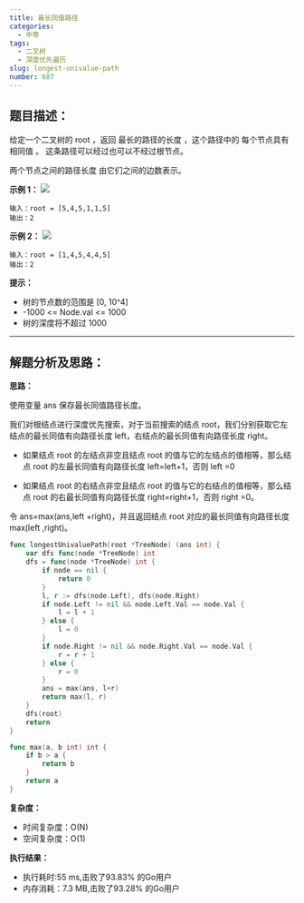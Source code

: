 ```yaml
---
title: 最长同值路径
categories:
  - 中等
tags:
  - 二叉树
  - 深度优先遍历
slug: longest-univalue-path
number: 687
---
```


## 题目描述：

给定一个二叉树的 root ，返回 最长的路径的长度 ，这个路径中的 每个节点具有相同值 。 这条路径可以经过也可以不经过根节点。

两个节点之间的路径长度 由它们之间的边数表示。

**示例 1：**
![](/img/leetcode/687最长同值路径/ex1.jpg)
```
输入：root = [5,4,5,1,1,5] 
输出：2
```

**示例 2：**
![](/img/leetcode/687最长同值路径/ex2.jpg)
```
输入：root = [1,4,5,4,4,5] 
输出：2
```


**提示：**
- 树的节点数的范围是 [0, 10^4]
- -1000 <= Node.val <= 1000
- 树的深度将不超过 1000

---
## 解题分析及思路：

**思路：**

使用变量 ans 保存最长同值路径长度。

我们对根结点进行深度优先搜索，对于当前搜索的结点 root，我们分别获取它左结点的最长同值有向路径长度 left，右结点的最长同值有向路径长度 right。

- 如果结点 root 的左结点非空且结点 root 的值与它的左结点的值相等，那么结点 root 的左最长同值有向路径长度 left=left+1，否则 left =0

- 如果结点 root 的右结点非空且结点 root 的值与它的右结点的值相等，那么结点 root 的右最长同值有向路径长度 right=right+1，否则 right =0。

令 ans=max(ans,left +right)，并且返回结点 root 对应的最长同值有向路径长度 max(left ,right)。

```go
func longestUnivaluePath(root *TreeNode) (ans int) {
	var dfs func(node *TreeNode) int
	dfs = func(node *TreeNode) int {
		if node == nil {
			return 0
		}
		l, r := dfs(node.Left), dfs(node.Right)
		if node.Left != nil && node.Left.Val == node.Val {
			l = l + 1
		} else {
			l = 0
		}
		if node.Right != nil && node.Right.Val == node.Val {
			r = r + 1
		} else {
			r = 0
		}
		ans = max(ans, l+r)
		return max(l, r)
	}
	dfs(root)
	return
}

func max(a, b int) int {
	if b > a {
		return b
	}
	return a
}
```

**复杂度：**

- 时间复杂度：O(N)
- 空间复杂度：O(1)

**执行结果：**

- 执行耗时:55 ms,击败了93.83% 的Go用户
- 内存消耗：7.3 MB,击败了93.28% 的Go用户

